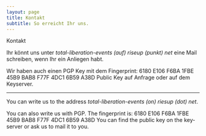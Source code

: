 ```yaml
---
layout: page
title: Kontakt
subtitle: So erreicht Ihr uns.
---
```


Kontakt

Ihr könnt uns unter *total-liberation-events (auf) riseup (punkt) net* eine Mail schreiben, wenn Ihr ein Anliegen habt.

Wir haben auch einen PGP Key mit dem Fingerprint:
6180 E106 F6BA 1FBE 45B9 BAB8 F77F 4DC1 6B59 A38D
Public Key auf Anfrage oder auf dem Keyserver.

--------------

You can write us to the address *total-liberation-events (on) riesup (dot) net*.

You can also write us with PGP. The fingerprint is:
6180 E106 F6BA 1FBE 45B9 BAB8 F77F 4DC1 6B59 A38D
You can find the public key on the key-server or ask us to mail it to you.

